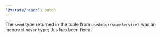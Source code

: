 ```yaml
---
'@xstate/react': patch
---
```


The `send` type returned in the tuple from `useActor(someService)` was an incorrect `never` type; this has been fixed.
